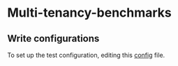 # Multi-tenancy-benchmarks

## Write configurations

To set up the test configuration, editing this [config](test/e2e/manifest/config.yaml) file.
